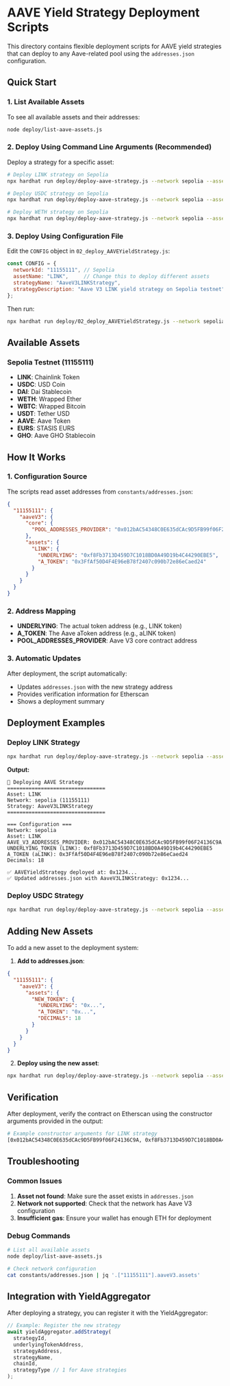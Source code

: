 # AAVE Yield Strategy Deployment Scripts

This directory contains flexible deployment scripts for AAVE yield strategies that can deploy to any Aave-related pool using the `addresses.json` configuration.

## Quick Start

### 1. List Available Assets
To see all available assets and their addresses:
```bash
node deploy/list-aave-assets.js
```

### 2. Deploy Using Command Line Arguments (Recommended)
Deploy a strategy for a specific asset:
```bash
# Deploy LINK strategy on Sepolia
npx hardhat run deploy/deploy-aave-strategy.js --network sepolia --asset LINK

# Deploy USDC strategy on Sepolia
npx hardhat run deploy/deploy-aave-strategy.js --network sepolia --asset USDC

# Deploy WETH strategy on Sepolia
npx hardhat run deploy/deploy-aave-strategy.js --network sepolia --asset WETH
```

### 3. Deploy Using Configuration File
Edit the `CONFIG` object in `02_deploy_AAVEYieldStrategy.js`:
```javascript
const CONFIG = {
  networkId: "11155111", // Sepolia
  assetName: "LINK",     // Change this to deploy different assets
  strategyName: "AaveV3LINKStrategy",
  strategyDescription: "Aave V3 LINK yield strategy on Sepolia testnet"
};
```

Then run:
```bash
npx hardhat run deploy/02_deploy_AAVEYieldStrategy.js --network sepolia
```

## Available Assets

### Sepolia Testnet (11155111)
- **LINK**: Chainlink Token
- **USDC**: USD Coin
- **DAI**: Dai Stablecoin
- **WETH**: Wrapped Ether
- **WBTC**: Wrapped Bitcoin
- **USDT**: Tether USD
- **AAVE**: Aave Token
- **EURS**: STASIS EURS
- **GHO**: Aave GHO Stablecoin

## How It Works

### 1. Configuration Source
The scripts read asset addresses from `constants/addresses.json`:
```json
{
  "11155111": {
    "aaveV3": {
      "core": {
        "POOL_ADDRESSES_PROVIDER": "0x012bAC54348C0E635dCAc9D5FB99f06F24136C9A"
      },
      "assets": {
        "LINK": {
          "UNDERLYING": "0xf8Fb3713D459D7C1018BD0A49D19b4C44290EBE5",
          "A_TOKEN": "0x3FfAf50D4F4E96eB78f2407c090b72e86eCaed24"
        }
      }
    }
  }
}
```

### 2. Address Mapping
- **UNDERLYING**: The actual token address (e.g., LINK token)
- **A_TOKEN**: The Aave aToken address (e.g., aLINK token)
- **POOL_ADDRESSES_PROVIDER**: Aave V3 core contract address

### 3. Automatic Updates
After deployment, the script automatically:
- Updates `addresses.json` with the new strategy address
- Provides verification information for Etherscan
- Shows a deployment summary

## Deployment Examples

### Deploy LINK Strategy
```bash
npx hardhat run deploy/deploy-aave-strategy.js --network sepolia --asset LINK
```

**Output:**
```
🚀 Deploying AAVE Strategy
================================
Asset: LINK
Network: sepolia (11155111)
Strategy: AaveV3LINKStrategy
================================

=== Configuration ===
Network: sepolia
Asset: LINK
AAVE_V3_ADDRESSES_PROVIDER: 0x012bAC54348C0E635dCAc9D5FB99f06F24136C9A
UNDERLYING_TOKEN (LINK): 0xf8Fb3713D459D7C1018BD0A49D19b4C44290EBE5
A_TOKEN (aLINK): 0x3FfAf50D4F4E96eB78f2407c090b72e86eCaed24
Decimals: 18

✅ AAVEYieldStrategy deployed at: 0x1234...
✅ Updated addresses.json with AaveV3LINKStrategy: 0x1234...
```

### Deploy USDC Strategy
```bash
npx hardhat run deploy/deploy-aave-strategy.js --network sepolia --asset USDC
```

## Adding New Assets

To add a new asset to the deployment system:

1. **Add to addresses.json**:
```json
{
  "11155111": {
    "aaveV3": {
      "assets": {
        "NEW_TOKEN": {
          "UNDERLYING": "0x...",
          "A_TOKEN": "0x...",
          "DECIMALS": 18
        }
      }
    }
  }
}
```

2. **Deploy using the new asset**:
```bash
npx hardhat run deploy/deploy-aave-strategy.js --network sepolia --asset NEW_TOKEN
```

## Verification

After deployment, verify the contract on Etherscan using the constructor arguments provided in the output:

```bash
# Example constructor arguments for LINK strategy
[0x012bAC54348C0E635dCAc9D5FB99f06F24136C9A, 0xf8Fb3713D459D7C1018BD0A49D19b4C44290EBE5, 0x3FfAf50D4F4E96eB78f2407c090b72e86eCaed24]
```

## Troubleshooting

### Common Issues

1. **Asset not found**: Make sure the asset exists in `addresses.json`
2. **Network not supported**: Check that the network has Aave V3 configuration
3. **Insufficient gas**: Ensure your wallet has enough ETH for deployment

### Debug Commands

```bash
# List all available assets
node deploy/list-aave-assets.js

# Check network configuration
cat constants/addresses.json | jq '.["11155111"].aaveV3.assets'
```

## Integration with YieldAggregator

After deploying a strategy, you can register it with the YieldAggregator:

```javascript
// Example: Register the new strategy
await yieldAggregator.addStrategy(
  strategyId,
  underlyingTokenAddress,
  strategyAddress,
  strategyName,
  chainId,
  strategyType // 1 for Aave strategies
);
``` 